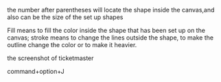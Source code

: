 the number after parentheses will locate the shape inside the canvas,and also can be the size of the set up shapes

Fill means to fill the color inside the shape that has been set up on the canvas; stroke means to change the lines outside the shape, to make the outline change the color or to make it heavier.

the screenshot of ticketmaster

command+option+J
